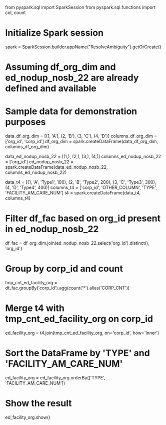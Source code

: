 from pyspark.sql import SparkSession
from pyspark.sql.functions import col, count

# Initialize Spark session
spark = SparkSession.builder.appName("ResolveAmbiguity").getOrCreate()

# Assuming df_org_dim and ed_nodup_nosb_22 are already defined and available
# Sample data for demonstration purposes
data_df_org_dim = [(1, 'A'), (2, 'B'), (3, 'C'), (4, 'D')]
columns_df_org_dim = ['org_id', 'corp_id']
df_org_dim = spark.createDataFrame(data_df_org_dim, columns_df_org_dim)

data_ed_nodup_nosb_22 = [(1,), (2,), (3,), (4,)]
columns_ed_nodup_nosb_22 = ['org_id']
ed_nodup_nosb_22 = spark.createDataFrame(data_ed_nodup_nosb_22, columns_ed_nodup_nosb_22)

data_t4 = [(1, 'A', 'Type1', 100), (2, 'B', 'Type2', 200), (3, 'C', 'Type3', 300), (4, 'D', 'Type4', 400)]
columns_t4 = ['corp_id', 'OTHER_COLUMN', 'TYPE', 'FACILITY_AM_CARE_NUM']
t4 = spark.createDataFrame(data_t4, columns_t4)

# Filter df_fac based on org_id present in ed_nodup_nosb_22
df_fac = df_org_dim.join(ed_nodup_nosb_22.select('org_id').distinct(), 'org_id')

# Group by corp_id and count
tmp_cnt_ed_facility_org = df_fac.groupBy('corp_id').agg(count('*').alias('CORP_CNT'))

# Merge t4 with tmp_cnt_ed_facility_org on corp_id
ed_facility_org = t4.join(tmp_cnt_ed_facility_org, on='corp_id', how='inner')

# Sort the DataFrame by 'TYPE' and 'FACILITY_AM_CARE_NUM'
ed_facility_org = ed_facility_org.orderBy(['TYPE', 'FACILITY_AM_CARE_NUM'])

# Show the result
ed_facility_org.show()
